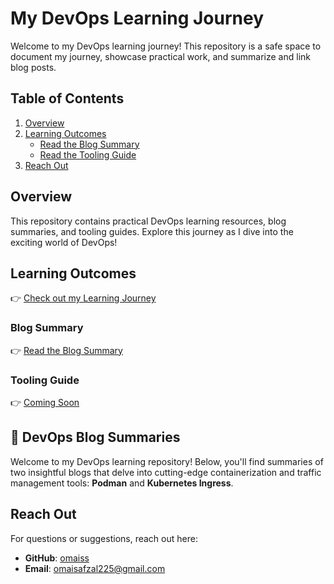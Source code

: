 # My DevOps Learning Journey

Welcome to my DevOps learning journey! This repository is a safe space to document my journey, showcase practical work, and summarize and link blog posts.

## Table of Contents
<ol>
  <li><a href="#overview">Overview</a></li>
  <li>
    <a href="#learning-outcomes">Learning Outcomes</a>
    <ul>
      <li><a href="#blog-summary">Read the Blog Summary</a></li>
      <li><a href="#tooling-guide">Read the Tooling Guide</a></li>
    </ul>
  </li>
  <li><a href="#reach-out">Reach Out</a></li>
</ol>

## Overview
This repository contains practical DevOps learning resources, blog summaries, and tooling guides. Explore this journey as I dive into the exciting world of DevOps!

## Learning Outcomes
👉 <a id="learning-outcome" href="https://github.com/omaiss/DevOps-Course2024/blob/main/DevOps%20Learning%20Journey.md">Check out my Learning Journey</a>

### Blog Summary
👉 <a id="blog-summary" href="https://github.com/omaiss/DevOps-Course2024/tree/main/Blogs">Read the Blog Summary</a>

### Tooling Guide
👉 <a id="tooling-guide" href="#">Coming Soon</a>

## 📘 DevOps Blog Summaries
Welcome to my DevOps learning repository! Below, you'll find summaries of two insightful blogs that delve into cutting-edge containerization and traffic management tools: **Podman** and **Kubernetes Ingress**.

## Reach Out
For questions or suggestions, reach out here:  
- **GitHub**: [omaiss](https://github.com/omaiss)  
- **Email**: omaisafzal225@gmail.com
